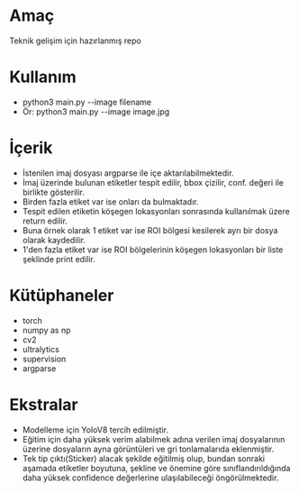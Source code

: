# Amaç
 Teknik gelişim için hazırlanmış repo
 
 
# Kullanım
 - python3 main.py --image filename  
 - Ör: python3 main.py --image image.jpg
 
 
 # İçerik
  - İstenilen imaj dosyası argparse ile içe aktarılabilmektedir.
  - İmaj üzerinde bulunan etiketler tespit edilir, bbox çizilir, conf. değeri ile birlikte gösterilir.
  - Birden fazla etiket var ise onları da bulmaktadır.
  - Tespit edilen etiketin köşegen lokasyonları sonrasında kullanılmak üzere return edilir.
  - Buna örnek olarak 1 etiket var ise ROI bölgesi kesilerek ayrı bir dosya olarak kaydedilir.
  - 1'den fazla etiket var ise ROI bölgelerinin köşegen lokasyonları bir liste şeklinde print edilir.


 # Kütüphaneler
  - torch
  - numpy as np
  - cv2
  - ultralytics 
  - supervision
  - argparse
  
  # Ekstralar
  - Modelleme için YoloV8 tercih edilmiştir.
  - Eğitim için daha yüksek verim alabilmek adına verilen imaj dosyalarının üzerine dosyaların ayna görüntüleri ve gri tonlamalarıda eklenmiştir. 
  - Tek tip çıktı(Sticker) alacak şekilde eğitilmiş olup, bundan sonraki aşamada etiketler boyutuna, şekline ve önemine göre sınıflandırıldığında daha yüksek confidence değerlerine ulaşılabileceği öngörülmektedir.
